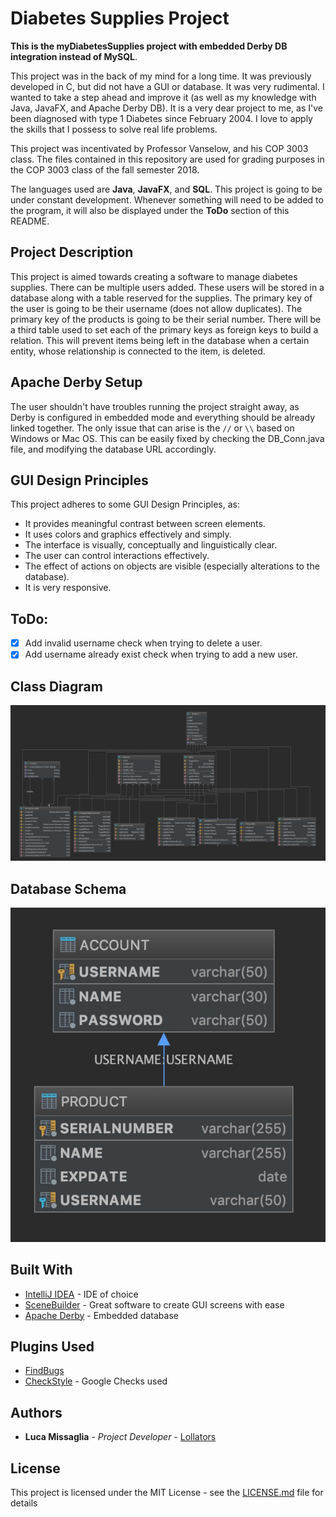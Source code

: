 # Diabetes Supplies Project

**This is the myDiabetesSupplies project with embedded Derby DB integration instead of MySQL**.

This project was in the back of my mind for a long time. It was previously developed in C, but did not have a GUI or database.
It was very rudimental. I wanted to take a step ahead and improve it (as well as my knowledge with Java, JavaFX, and Apache Derby DB). It is a very dear project to me, as I've been diagnosed with type 1 Diabetes since February 2004. I love to apply the skills that I possess to solve real life problems.

This project was incentivated by Professor Vanselow, and his COP 3003 class. 
The files contained in this repository are used for grading purposes in the COP 3003 class of the fall semester 2018.

The languages used are **Java**, **JavaFX**, and **SQL**.
This project is going to be under constant development. Whenever something will need to be added to the program, it will also  be displayed under the **ToDo** section of this README.

## Project Description

This project is aimed towards creating a software to manage diabetes supplies. There can be multiple users added. These users will be stored in a database along with a table reserved for the supplies. The primary key of the user is going to be their username (does not allow duplicates). The primary key of the products is going to be their serial number. There will be a third table used to set each of the primary keys as foreign keys to build a relation. This will prevent items being left in the database when a certain entity, whose relationship is connected to the item, is deleted.

## Apache Derby Setup

The user shouldn't have troubles running the project straight away, as Derby is configured in embedded mode and everything should be already linked together. The only issue that can arise is the ```//``` or ```\\``` based on Windows or Mac OS.
This can be easily fixed by checking the DB_Conn.java file, and modifying the database URL accordingly.

## GUI Design Principles

This project adheres to some GUI Design Principles, as:

- It provides meaningful contrast between screen elements.
- It uses colors and graphics effectively and simply.
- The interface is visually, conceptually and linguistically clear.
- The user can control interactions effectively.
- The effect of actions on objects are visible (especially alterations to the database).
- It is very responsive.

## ToDo:

- [X] Add invalid username check when trying to delete a user.
- [X] Add username already exist check when trying to add a new user.

## Class Diagram

![Project Class Diagram](docs/ClassDiagram.png)

## Database Schema
![Database Schema](docs/DBSchema.png)

## Built With

* [IntelliJ IDEA](https://www.jetbrains.com/idea/) - IDE of choice
* [SceneBuilder](https://gluonhq.com/products/scene-builder) - Great software to create GUI screens with ease
* [Apache Derby](https://db.apache.org/derby/) - Embedded database

## Plugins Used

* [FindBugs](http://findbugs.sourceforge.net/)
* [CheckStyle](http://checkstyle.sourceforge.net/config_naming.html#PackageName) - Google Checks used

## Authors

* **Luca Missaglia** - *Project Developer* - [Lollators](https://github.com/Lollators)

## License

This project is licensed under the MIT License - see the [LICENSE.md](LICENSE.md) file for details
